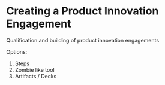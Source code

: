 # Creating a Product Innovation Engagement 

Qualification and building of product innovation engagements 

Options:

1. Steps
2. Zombie like tool 
3. Artifacts / Decks



